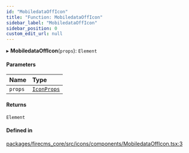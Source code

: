 ```yaml
---
id: "MobiledataOffIcon"
title: "Function: MobiledataOffIcon"
sidebar_label: "MobiledataOffIcon"
sidebar_position: 0
custom_edit_url: null
---
```


▸ **MobiledataOffIcon**(`props`): `Element`

#### Parameters

| Name | Type |
| :------ | :------ |
| `props` | [`IconProps`](../types/IconProps.md) |

#### Returns

`Element`

#### Defined in

[packages/firecms_core/src/icons/components/MobiledataOffIcon.tsx:3](https://github.com/FireCMSco/firecms/blob/d45f3739/packages/firecms_core/src/icons/components/MobiledataOffIcon.tsx#L3)
